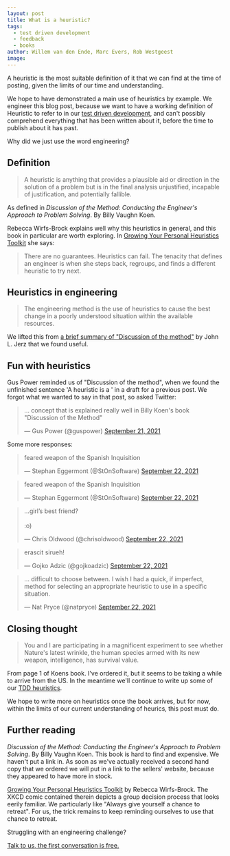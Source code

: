 ```yaml
---
layout: post
title: What is a heuristic?
tags:
  - test driven development
  - feedback
  - books
author: Willem van den Ende, Marc Evers, Rob Westgeest
image: 
---
```

A heuristic is the most suitable definition of it that we can find at the time of posting, given the limits of our time and understanding.

We hope to have demonstrated a main use of heuristics by example. We engineer
this blog post, because we want to have a working definition of Heuristic to refer to in
our [test driven development](/blog-by-tag#tag-test-driven-development), and
can't possibly comprehend everything that has been written about it, before the
time to publish about it has past.

Why did we just use the word engineering?

Definition
------
> A heuristic is anything that provides a plausible aid or direction in the solution of a problem but is in the final analysis unjustified, incapable of justification, and potentially fallible.

As defined in _Discussion of the Method: Conducting the Engineer's Approach to Problem Solving_. By Billy Vaughn Koen. 

Rebecca Wirfs-Brock explains well why this heuristics in general, and this book in particular are worth exploring. In [Growing Your Personal Heuristics Toolkit](http://wirfs-brock.com/blog/2019/03/20/growing-your-personal-design-heuristics/) she says:

> There are no guarantees. Heuristics can fail. The tenacity that defines an engineer is when she steps back, regroups, and finds a different heuristic to try next.

Heuristics in engineering
-----

> The engineering method is the use of heuristics to cause the best change in a poorly understood situation within the available resources.

We lifted this from [a brief summary of "Discussion of the method"](http://johnljerz.com/superduper/tlxdownloadsiteMAIN/id174.html) by John L. Jerz that we found useful. 

Fun with heuristics 
-----

Gus Power reminded us of "Discussion of the method", when we found the unfinished sentence 'A heuristic is a ' in a draft for a previous post. We forgot what we wanted to say in that post, so asked Twitter:


<blockquote class="twitter-tweet" data-partner="tweetdeck"><p lang="en" dir="ltr">... concept that is explained really well in Billy Koen&#39;s book &quot;Discussion of the Method&quot;</p>&mdash; Gus Power (@guspower) <a href="https://twitter.com/guspower/status/1440395708381614081?ref_src=twsrc%5Etfw">September 21, 2021</a></blockquote>
<script async src="https://platform.twitter.com/widgets.js" charset="utf-8"></script>


Some more responses:

<blockquote class="twitter-tweet"><p lang="en" dir="ltr">feared weapon of the Spanish Inquisition</p>&mdash; Stephan Eggermont (@StOnSoftware) <a href="https://twitter.com/StOnSoftware/status/1440669228789420040?ref_src=twsrc%5Etfw">September 22, 2021</a></blockquote> <script async src="https://platform.twitter.com/widgets.js" charset="utf-8"></script>

<blockquote class="twitter-tweet"><p lang="en" dir="ltr">feared weapon of the Spanish Inquisition</p>&mdash; Stephan Eggermont (@StOnSoftware) <a href="https://twitter.com/StOnSoftware/status/1440669228789420040?ref_src=twsrc%5Etfw">September 22, 2021</a></blockquote> <script async src="https://platform.twitter.com/widgets.js" charset="utf-8"></script>

<blockquote class="twitter-tweet"><p lang="en" dir="ltr">…girl’s best friend?<br><br>:o)</p>&mdash; Chris Oldwood (@chrisoldwood) <a href="https://twitter.com/chrisoldwood/status/1440558283878666240?ref_src=twsrc%5Etfw">September 22, 2021</a></blockquote> <script async src="https://platform.twitter.com/widgets.js" charset="utf-8"></script>

<blockquote class="twitter-tweet"><p lang="ht" dir="ltr">erascit sirueh!</p>&mdash; Gojko Adzic (@gojkoadzic) <a href="https://twitter.com/gojkoadzic/status/1440561041633472515?ref_src=twsrc%5Etfw">September 22, 2021</a></blockquote> <script async src="https://platform.twitter.com/widgets.js" charset="utf-8"></script>

<blockquote class="twitter-tweet"><p lang="en" dir="ltr">… difficult to choose between. I wish I had a quick, if imperfect, method for selecting an appropriate heuristic to use in a specific situation.</p>&mdash; Nat Pryce (@natpryce) <a href="https://twitter.com/natpryce/status/1440721414764437508?ref_src=twsrc%5Etfw">September 22, 2021</a></blockquote> <script async src="https://platform.twitter.com/widgets.js" charset="utf-8"></script>


Closing thought
-----

> You and I are participating in a magnificent experiment to see whether Nature's latest wrinkle, the human species armed with its new weapon, intelligence, has survival value.

From page 1 of Koens book. I've ordered it, but it seems to be taking a while to arrive from the US. In the meantime we'll continue to write up some of our [TDD heuristics](/blog-by-tag#tag-test-driven-development).

We hope to write more on heuristics once the book arrives, but for now, within the limits of our current understanding of heurics, this post must do.


Further reading
----

_Discussion of the Method: Conducting the Engineer's Approach to Problem Solving_. By Billy Vaughn Koen. This book is hard to find and expensive. We haven't put a link in. As soon as we've actually received a second hand copy that we ordered we will put in a link to the sellers' website, because they appeared to have more in stock.

[Growing Your Personal Heuristics
Toolkit](http://wirfs-brock.com/blog/2019/03/20/growing-your-personal-design-heuristics/) by Rebecca Wirfs-Brock.
The XKCD comic contained therein depicts a group decision process that looks
eerily familiar. We particularly like "Always give yourself a chance to
retreat". For us, the trick remains to keep reminding ourselves to use that chance to retreat.

<aside>
  <p>Struggling with an engineering challenge?</p>
  <p><div>
    <a href="/consulting">Talk to us, the first conversation is free.</a>
  </div></p>
